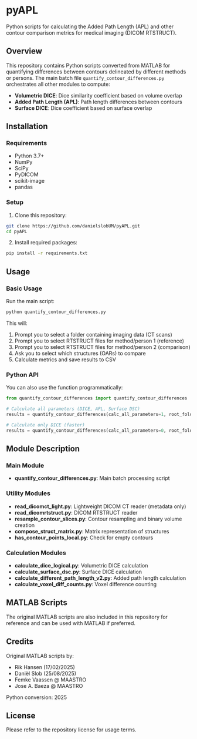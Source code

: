 # pyAPL

Python scripts for calculating the Added Path Length (APL) and other contour comparison metrics for medical imaging (DICOM RTSTRUCT).

## Overview

This repository contains Python scripts converted from MATLAB for quantifying differences between contours delineated by different methods or persons. The main batch file `quantify_contour_differences.py` orchestrates all other modules to compute:

- **Volumetric DICE**: Dice similarity coefficient based on volume overlap
- **Added Path Length (APL)**: Path length differences between contours
- **Surface DICE**: Dice coefficient based on surface overlap

## Installation

### Requirements

- Python 3.7+
- NumPy
- SciPy
- PyDICOM
- scikit-image
- pandas

### Setup

1. Clone this repository:
```bash
git clone https://github.com/danielslobUM/pyAPL.git
cd pyAPL
```

2. Install required packages:
```bash
pip install -r requirements.txt
```

## Usage

### Basic Usage

Run the main script:
```bash
python quantify_contour_differences.py
```

This will:
1. Prompt you to select a folder containing imaging data (CT scans)
2. Prompt you to select RTSTRUCT files for method/person 1 (reference)
3. Prompt you to select RTSTRUCT files for method/person 2 (comparison)
4. Ask you to select which structures (OARs) to compare
5. Calculate metrics and save results to CSV

### Python API

You can also use the function programmatically:

```python
from quantify_contour_differences import quantify_contour_differences

# Calculate all parameters (DICE, APL, Surface DSC)
results = quantify_contour_differences(calc_all_parameters=1, root_folder='/path/to/data')

# Calculate only DICE (faster)
results = quantify_contour_differences(calc_all_parameters=0, root_folder='/path/to/data')
```

## Module Description

### Main Module
- **quantify_contour_differences.py**: Main batch processing script

### Utility Modules
- **read_dicomct_light.py**: Lightweight DICOM CT reader (metadata only)
- **read_dicomrtstruct.py**: DICOM RTSTRUCT reader
- **resample_contour_slices.py**: Contour resampling and binary volume creation
- **compose_struct_matrix.py**: Matrix representation of structures
- **has_contour_points_local.py**: Check for empty contours

### Calculation Modules
- **calculate_dice_logical.py**: Volumetric DICE calculation
- **calculate_surface_dsc.py**: Surface DICE calculation
- **calculate_different_path_length_v2.py**: Added path length calculation
- **calculate_voxel_diff_counts.py**: Voxel difference counting

## MATLAB Scripts

The original MATLAB scripts are also included in this repository for reference and can be used with MATLAB if preferred.

## Credits

Original MATLAB scripts by:
- Rik Hansen (17/02/2025)
- Daniël Slob (25/08/2025)
- Femke Vaassen @ MAASTRO
- Jose A. Baeza @ MAASTRO

Python conversion: 2025

## License

Please refer to the repository license for usage terms. 
